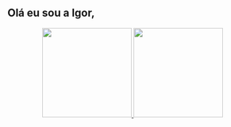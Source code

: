 ## Olá eu sou a Igor,

<div align="center">
  <a href="https://github.com/isnotigor">
  <img height="180em" src="https://github-readme-stats.vercel.app/api?username=isnotigor&show_icons=true&theme=dracula&include_all_commits=true&count_private=true"/>
  <img height="180em" src="https://github-readme-stats.vercel.app/api/top-langs/?username=isnotigor&layout=compact&langs_count=7&theme=dracula"/>
</div>
